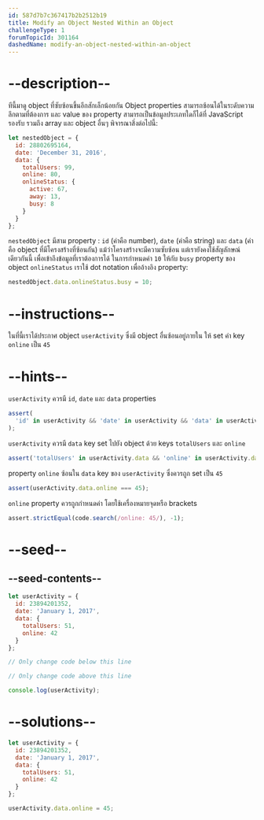 ```yaml
---
id: 587d7b7c367417b2b2512b19
title: Modify an Object Nested Within an Object
challengeType: 1
forumTopicId: 301164
dashedName: modify-an-object-nested-within-an-object
---
```


# --description--

ทีนี้มาดู object ที่ซับซ้อนขึ้นอีกสักเล็กน้อยกัน Object properties สามารถซ้อนได้ในระดับความลึกตามที่ต้องการ และ value ของ property สามารถเป็นข้อมูลประเภทใดก็ได้ที่ JavaScript รองรับ รวมถึง array และ object อื่นๆ พิจารณาสิ่งต่อไปนี้:

```js
let nestedObject = {
  id: 28802695164,
  date: 'December 31, 2016',
  data: {
    totalUsers: 99,
    online: 80,
    onlineStatus: {
      active: 67,
      away: 13,
      busy: 8
    }
  }
};
```

`nestedObject` มีสาม property : `id` (ค่าคือ number), `date` (ค่าคือ string) และ `data` (ค่าคือ object ที่มีโครงสร้างที่ซ้อนกัน) แม้ว่าโครงสร้างจะมีความซับซ้อน แต่เรายังคงใช้สัญลักษณ์เดียวกันนี้ เพื่อเข้าถึงข้อมูลที่เราต้องการได้ ในการกำหนดค่า `10` ให้กับ `busy` property ของ object `onlineStatus` เราใช้ dot notation เพื่ออ้างอิง property:

```js
nestedObject.data.onlineStatus.busy = 10;
```

# --instructions--

ในที่นี้เราได้ประกาศ object `userActivity` ซึ่งมี object อื่นซ้อนอยู่ภายใน ให้ set ค่า key `online` เป็น `45`

# --hints--

`userActivity` ควรมี `id`, `date` และ `data` properties

```js
assert(
  'id' in userActivity && 'date' in userActivity && 'data' in userActivity
);
```

`userActivity` ควรมี `data` key set ไปยัง object ด้วย keys `totalUsers` และ `online`

```js
assert('totalUsers' in userActivity.data && 'online' in userActivity.data);
```

property `online` ซ้อนใน `data` key ของ `userActivity` ซึ่งควรถูก set เป็น `45`

```js
assert(userActivity.data.online === 45);
```

`online` property ควรถูกกำหนดค่า โดยใช้เครื่องหมายจุดหรือ brackets

```js
assert.strictEqual(code.search(/online: 45/), -1);
```

# --seed--

## --seed-contents--

```js
let userActivity = {
  id: 23894201352,
  date: 'January 1, 2017',
  data: {
    totalUsers: 51,
    online: 42
  }
};

// Only change code below this line

// Only change code above this line

console.log(userActivity);
```

# --solutions--

```js
let userActivity = {
  id: 23894201352,
  date: 'January 1, 2017',
  data: {
    totalUsers: 51,
    online: 42
  }
};

userActivity.data.online = 45;
```
